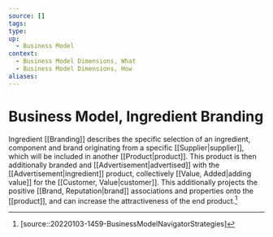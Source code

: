 ```yaml
---
source: []
tags: 
type:
up:
  - Business Model
context:
  - Business Model Dimensions, What
  - Business Model Dimensions, How
aliases:
---
```


# Business Model, Ingredient Branding

Ingredient [[Branding]] describes the specific selection of an ingredient, component and brand originating from a specific [[Supplier|supplier]], which will be included in another [[Product|product]]. This product is then additionally branded and [[Advertisement|advertised]] with the [[Advertisement|ingredient]] product, collectively [[Value, Added|adding value]] for the [[Customer, Value|customer]]. This additionally projects the positive [[Brand, Reputation|brand]] associations and properties onto the [[product]], and can increase the attractiveness of the end product.[^1]

[^1]: [source::20220103-1459-BusinessModelNavigatorStrategies]
